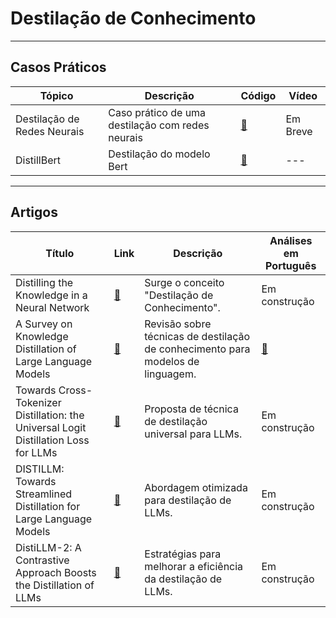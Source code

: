 # Destilação de Conhecimento

---

## Casos Práticos

| **Tópico**                | **Descrição**                                        | **Código**                                   | **Vídeo**                            |
|---------------------------|------------------------------------------------------|----------------------------------------------|--------------------------------------|
| Destilação de Redes Neurais | Caso prático de uma destilação com redes neurais    | [🔗](https://github.com/Agents4Good/MasterChef-AI/tree/main/content/destilacao/destilacao_redes_neurais) | Em Breve                             |
| DistillBert                | Destilação do modelo Bert                           | [🔗](https://github.com/Agents4Good/MasterChef-AI/tree/main/content/destilacao/bert_distill)        | ---                                  |

---

## Artigos

| **Título**                                                                                     | **Link**                                           | **Descrição**                                                                 | **Análises em Português**          |
|-------------------------------------------------------------------------------------------------|--------------------------------------------------|-------------------------------------------------------------------------------|------------------------------------|
| Distilling the Knowledge in a Neural Network                                                   | [🔗](https://arxiv.org/abs/1503.02531)            | Surge o conceito "Destilação de Conhecimento".                                  | Em construção                      |
| A Survey on Knowledge Distillation of Large Language Models                                     | [🔗](https://arxiv.org/pdf/2402.13116)            | Revisão sobre técnicas de destilação de conhecimento para modelos de linguagem. | [🔗](../artigos/analises/SurveyKD.md) |
| Towards Cross-Tokenizer Distillation: the Universal Logit Distillation Loss for LLMs             | [🔗](https://arxiv.org/pdf/2402.12030)            | Proposta de técnica de destilação universal para LLMs.                         | Em construção                      |
| DISTILLM: Towards Streamlined Distillation for Large Language Models                            | [🔗](https://arxiv.org/pdf/2402.03898)            | Abordagem otimizada para destilação de LLMs.                                   | Em construção                      |
| DistiLLM-2: A Contrastive Approach Boosts the Distillation of LLMs                               | [🔗](https://arxiv.org/abs/2503.07067)            | Estratégias para melhorar a eficiência da destilação de LLMs.                 | Em construção                      |
